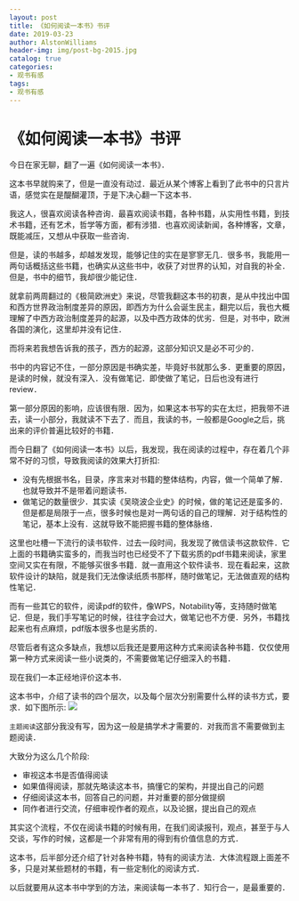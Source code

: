 ```yaml
---
layout: post
title: 《如何阅读一本书》书评
date: 2019-03-23
author: AlstonWilliams
header-img: img/post-bg-2015.jpg
catalog: true
categories:
- 观书有感
tags:
- 观书有感
---
```


# 《如何阅读一本书》书评

今日在家无聊，翻了一遍《如何阅读一本书》．

这本书早就购来了，但是一直没有动过．最近从某个博客上看到了此书中的只言片语，感觉实在是醍醐灌顶，于是下决心翻一下这本书．

我这人，很喜欢阅读各种咨询．最喜欢阅读书籍，各种书籍，从实用性书籍，到技术书籍，还有艺术，哲学等方面，都有涉猎．也喜欢阅读新闻，各种博客，文章，既能减压，又想从中获取一些咨询．

但是，读的书越多，却越发发现，能够记住的实在是寥寥无几．很多书，我能用一两句话概括这些书籍，也确实从这些书中，收获了对世界的认知，对自我的补全．但是，书中的细节，我却很少能记住．

就拿前两周翻过的《极简欧洲史》来说，尽管我翻这本书的初衷，是从中找出中国和西方世界政治制度差异的原因，即西方为什么会诞生民主，翻完以后，我也大概理解了中西方政治制度差异的起源，以及中西方政体的优劣．但是，对书中，欧洲各国的演化，这里却并没有记住．

而将来若我想告诉我的孩子，西方的起源，这部分知识又是必不可少的．

书中的内容记不住，一部分原因是书确实差，毕竟好书就那么多．更重要的原因，是读的时候，就没有深入．没有做笔记．即使做了笔记，日后也没有进行review．

第一部分原因的影响，应该很有限．因为，如果这本书写的实在太烂，把我带不进去，读一小部分，我就读不下去了．而且，我读的书，一般都是Google之后，挑出来的评价普遍比较好的书籍．

而今日翻了《如何阅读一本书》以后，我发现，我在阅读的过程中，存在着几个非常不好的习惯，导致我阅读的效果大打折扣:
- 没有先根据书名，目录，序言来对书籍的整体结构，内容，做一个简单了解．也就导致并不是带着问题读书．
- 做笔记的数量很少．其实读《吴晓波企业史》的时候，做的笔记还是蛮多的．但是都是局限于一点，很多时候也是对一两句话的自己的理解．对于结构性的笔记，基本上没有．这就导致不能把握书籍的整体脉络．

这里也吐槽一下流行的读书软件．过去一段时间，我发现了微信读书这款软件．它上面的书籍确实蛮多的，而我当时也已经受不了下载劣质的pdf书籍来阅读，家里空间又实在有限，不能够买很多书籍．就一直用这个软件读书．现在看起来，这款软件设计的缺陷，就是我们无法像读纸质书那样，随时做笔记，无法做直观的结构性笔记．

而有一些其它的软件，阅读pdf的软件，像WPS，Notability等，支持随时做笔记．但是，我们手写笔记的时候，往往字会过大，做笔记也不方便．另外，书籍找起来也有点麻烦，pdf版本很多也是劣质的．

尽管后者有这众多缺点，我想以后我还是要用这种方式来阅读各种书籍．仅仅使用第一种方式来阅读一些小说类的，不需要做笔记仔细深入的书籍．

现在我们一本正经地评价这本书．

这本书中，介绍了读书的四个层次，以及每个层次分别需要什么样的读书方式，要求．如下图所示:
![](https://alstonwilliams.github.io/img/阅读方式.png)

`主题阅读`这部分我没有写，因为这一般是搞学术才需要的．对我而言不需要做到主题阅读．

大致分为这么几个阶段:
- 审视这本书是否值得阅读
- 如果值得阅读，那就先略读这本书，搞懂它的架构，并提出自己的问题
- 仔细阅读这本书，回答自己的问题，并对重要的部分做提纲
- 同作者进行交流，仔细审视作者的观点，以及论据，提出自己的观点

其实这个流程，不仅在阅读书籍的时候有用，在我们阅读报刊，观点，甚至于与人交谈，写作的时候，这都是一个非常有用的得到有价值信息的方式．

这本书，后半部分还介绍了针对各种书籍，特有的阅读方法．大体流程跟上面差不多，只是对某些题材的书籍，有一些定制化的阅读方式．

以后就要用从这本书中学到的方法，来阅读每一本书了．知行合一，是最重要的．
